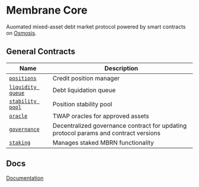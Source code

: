 
# Membrane Core

Auomated mixed-asset debt market protocol powered by smart contracts on [Osmosis](https://osmosis.zone).

## General Contracts

| Name                                                       | Description                                  |
| ---------------------------------------------------------- | -------------------------------------------- |
| [`positions`](contracts/cdp)                               | Credit position manager                      |
| [`liquidity queue`](contracts/liq_queue)                   | Debt liquidation queue                       |
| [`stability pool`](contracts/stability_pool)               | Position stability pool                      |
| [`oracle`](contracts/oracle)                               | TWAP oracles for approved assets             |
| [`governance`](contracts/governance)                       | Decentralized governance contract for updating protocol params and contract versions |
| [`staking`](contracts/staking)                             | Manages staked MBRN functionality            |




## Docs
[Documentation](https://membrane-finance.gitbook.io/product-docs-1/)
